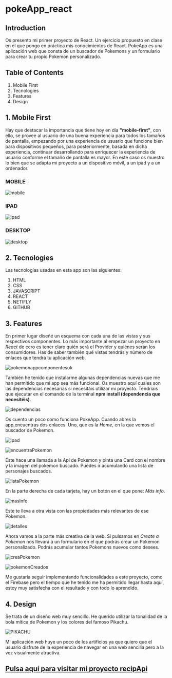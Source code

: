 # pokeApp_react


## Introduction
Os presento mi primer proyecto de React. Un ejercicio propuesto en clase en el que pongo en práctica mis conocimientos de React. PokeApp es una aplicación web que consta de un buscador de Pokemons y un formulario para crear tu propio Pokemon personalizado.

## Table of Contents
1. Mobile First
2. Tecnologies
3. Features
4. Design

## 1. Mobile First

Hay que destacar la importancia que tiene hoy en día **"mobile-first"**, con ello, se provee al usuario de una buena experiencia para todos los tamaños de pantalla, empezando por una experiencia de usuario que funcione bien para dispositivos pequeños, para posteriormente, basada en dicha experiencia, continuar desarrollando para enriquecer la experiencia de usuario conforme el tamaño de pantalla es mayor. En este caso os muestro lo bien que se adapta mi proyecto a un dispositivo móvil, a un ipad y a un ordenador.

### MOBILE

![mobile](https://github.com/Gemagit/pokeApp_react/assets/143506667/db8acdaa-1372-4853-8b38-369710abda3c)

### IPAD

![ipad](https://github.com/Gemagit/pokeApp_react/assets/143506667/97746989-a97e-451f-98bd-29bb4a5dc569)

### DESKTOP

![desktop](https://github.com/Gemagit/pokeApp_react/assets/143506667/700cb34d-efc7-44cb-906e-d8e081987caa)

## 2. Tecnologies

Las tecnologías usadas en esta app son las siguientes:

1. HTML
2. CSS
3. JAVASCRIPT
4. REACT
5. NETIFLY
6. GITHUB


## 3. Features

En primer lugar diseñé un esquema con cada una de las vistas y sus respectivos componentes. Lo más importante al empezar un proyecto en *React* de cero es tener claro quién será el Provider y quiénes serán los consumidores. Has de saber también qué vistas tendrás y número de enlaces que tendrá tu aplicación web.  

![pokemonappcomponentesok](https://github.com/Gemagit/pokeApp_react/assets/143506667/6f490523-809d-45e3-92ae-fc30f7bc2dfe)

También he tenido que instalarme algunas dependencias nuevas que me han permitido que mi app sea más funcional. Os muestro aquí cuales son las dependencias necesarias si necesitáis utilizar mi proyecto. Tendríais que ejecutar en el comando de la terminal **npm install (dependencia que necesitéis)**.

![dependencias](https://github.com/Gemagit/pokeApp_react/assets/143506667/394529c7-3f9b-42c2-a081-854afd190793)

Os cuento un poco como funciona PokeApp. Cuando abres la app,encuentras dos enlaces. Uno, que es la *Home*, en la que vemos el buscador de Pokemon. 

![ipad](https://github.com/Gemagit/pokeApp_react/assets/143506667/763453a8-95ed-430e-8077-786b4dfcfb9d)

![encuentraPokemon](https://github.com/Gemagit/pokeApp_react/assets/143506667/74deb3b5-8479-4a1e-a1c4-107f0afb9b30)

Éste hace una llamada a la Api de Pokemon y pinta una Card con el nombre y la imagen del pokemon buscado. Puedes ir acumulando una lista de personajes buscados.


![listaPokemon](https://github.com/Gemagit/pokeApp_react/assets/143506667/984ae7cf-4f79-4024-bc80-1de4e1db865c)

En la parte derecha de cada tarjeta, hay un botón en el que pone: *Más info*.

![masInfo](https://github.com/Gemagit/pokeApp_react/assets/143506667/335cd329-3c17-4039-b7a0-dfdc9647d162)

Este te lleva a otra vista con las propiedades más relevantes de ese Pokemon.

![detalles](https://github.com/Gemagit/pokeApp_react/assets/143506667/fef0f2c9-bd11-47da-92ae-21c55234041b)

Ahora vamos a la parte más creativa de la web. Si pulsamos en *Create a Pokemon* nos llevará a un formulario en el que podrás crear un Pokemon personalizado. Podrás acumular tantos Pokemons nuevos como desees. 

![creaPokemon](https://github.com/Gemagit/pokeApp_react/assets/143506667/2c223dcb-6cce-41de-81ec-4af00393438c)

![pokemonCreados](https://github.com/Gemagit/pokeApp_react/assets/143506667/526b2107-153b-4d49-be51-a1d576a6e7d9)

Me gustaría seguir implementando funcionalidades a este proyecto, como el Firebase pero el tiempo que he tenido me ha permitido llegar hasta aquí, estoy muy satisfecha con el resultado y con todo lo aprendido.



## 4. Design

Se trata de un diseño web muy sencillo. He querido utilizar la tonalidad de la bola mítica de Pokemon y los colores del famoso Pikachu. 

![PIKACHU](https://github.com/Gemagit/pokeApp_react/assets/143506667/1a220fc8-0317-4b76-8b65-443bddf4a6c0)

Mi aplicación web huye un poco de los artificios ya que quiero que el usuario disfrute de la experiencia de navegar en una web sencilla pero a la vez visualmente atractiva.


## [Pulsa aquí para visitar mi proyecto recipApi]()
